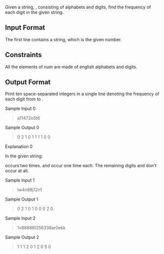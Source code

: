 Given a string, , consisting of alphabets and digits, find the frequency of each digit in the given string.

## Input Format

The first line contains a string,  which is the given number.

## Constraints


All the elements of num are made of english alphabets and digits.

## Output Format

Print ten space-separated integers in a single line denoting the frequency of each digit from  to .

Sample Input 0

> a11472o5t6

Sample Output 0

> 0 2 1 0 1 1 1 1 0 0 

Explanation 0

In the given string:

 occurs two times.
 and  occur one time each.
The remaining digits  and  don't occur at all.

Sample Input 1

> lw4n88j12n1

Sample Output 1

> 0 2 1 0 1 0 0 0 2 0 

Sample Input 2

> 1v88886l256338ar0ekk

Sample Output 2

> 1 1 1 2 0 1 2 0 5 0 
